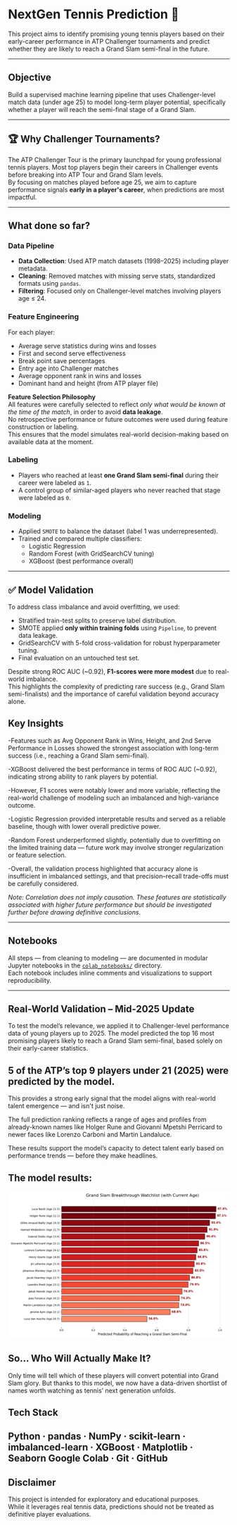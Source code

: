 # NextGen Tennis Prediction 🎾

This project aims to identify promising young tennis players based on their early-career performance in ATP Challenger tournaments and predict whether they are likely to reach a Grand Slam semi-final in the future.

---

## Objective

Build a supervised machine learning pipeline that uses Challenger-level match data (under age 25) to model long-term player potential, specifically whether a player will reach the semi-final stage of a Grand Slam.

---

## 🏆 Why Challenger Tournaments?

The ATP Challenger Tour is the primary launchpad for young professional tennis players. Most top players begin their careers in Challenger events before breaking into ATP Tour and Grand Slam levels.  
By focusing on matches played before age 25, we aim to capture performance signals **early in a player's career**, when predictions are most impactful.

---

## What done so far?

### Data Pipeline

- **Data Collection**: Used ATP match datasets (1998–2025) including player metadata.
- **Cleaning**: Removed matches with missing serve stats, standardized formats using `pandas`.
- **Filtering**: Focused only on Challenger-level matches involving players age ≤ 24.

### Feature Engineering

For each player:
- Average serve statistics during wins and losses
- First and second serve effectiveness
- Break point save percentages
- Entry age into Challenger matches
- Average opponent rank in wins and losses
- Dominant hand and height (from ATP player file)

**Feature Selection Philosophy**  
All features were carefully selected to reflect *only what would be known at the time of the match*, in order to avoid **data leakage**.  
No retrospective performance or future outcomes were used during feature construction or labeling.  
This ensures that the model simulates real-world decision-making based on available data at the moment.

### Labeling

- Players who reached at least **one Grand Slam semi-final** during their career were labeled as `1`.
- A control group of similar-aged players who never reached that stage were labeled as `0`.

### Modeling

- Applied `SMOTE` to balance the dataset (label 1 was underrepresented).
- Trained and compared multiple classifiers:
  - Logistic Regression
  - Random Forest (with GridSearchCV tuning)
  - XGBoost (best performance overall)

---
## ✅ Model Validation

To address class imbalance and avoid overfitting, we used:

- Stratified train-test splits to preserve label distribution.
- SMOTE applied **only within training folds** using `Pipeline`, to prevent data leakage.
- GridSearchCV with 5-fold cross-validation for robust hyperparameter tuning.
- Final evaluation on an untouched test set.

Despite strong ROC AUC (~0.92), **F1-scores were more modest** due to real-world imbalance.  
This highlights the complexity of predicting rare success (e.g., Grand Slam semi-finalists) and the importance of careful validation beyond accuracy alone.

## Key Insights
-Features such as Avg Opponent Rank in Wins, Height, and 2nd Serve Performance in Losses showed the strongest association with long-term success (i.e., reaching a Grand Slam semi-final).

-XGBoost delivered the best performance in terms of ROC AUC (~0.92), indicating strong ability to rank players by potential.

-However, F1 scores were notably lower and more variable, reflecting the real-world challenge of modeling such an imbalanced and high-variance outcome.

-Logistic Regression provided interpretable results and served as a reliable baseline, though with lower overall predictive power.

-Random Forest underperformed slightly, potentially due to overfitting on the limited training data — future work may involve stronger regularization or feature selection.

-Overall, the validation process highlighted that accuracy alone is insufficient in imbalanced settings, and that precision–recall trade-offs must be carefully considered.


 _Note: Correlation does not imply causation. These features are statistically associated with higher future performance but should be investigated further before drawing definitive conclusions._

---

##  Notebooks

All steps — from cleaning to modeling — are documented in modular Jupyter notebooks in the [`colab_notebooks/`](colab_notebooks/) directory.  
Each notebook includes inline comments and visualizations to support reproducibility.

---
##  Real-World Validation – Mid-2025 Update
To test the model’s relevance, we applied it to Challenger-level performance data of young players up to 2025. The model predicted the top 16 most promising players likely to reach a Grand Slam semi-final, based solely on their early-career statistics.

## 5 of the ATP’s top 9 players under 21 (2025) were predicted by the model.
This provides a strong early signal that the model aligns with real-world talent emergence — and isn't just noise.

The full prediction ranking reflects a range of ages and profiles  from already-known names like Holger Rune and Giovanni Mpetshi Perricard to newer faces like Lorenzo Carboni and Martin Landaluce.

 These results support the model’s capacity to detect talent early based on performance trends — before they make headlines.
 ## The model results:
![Chart](photos/Watchlist.png)

 ## So… Who Will Actually Make It?
Only time will tell which of these players will convert potential into Grand Slam glory.
But thanks to this model, we now have a data-driven shortlist of names worth watching as tennis’ next generation unfolds.


##  Tech Stack
Python · pandas · NumPy · scikit-learn · imbalanced-learn · XGBoost · Matplotlib · Seaborn
Google Colab  · Git · GitHub
---

##  Disclaimer

This project is intended for exploratory and educational purposes.  
While it leverages real tennis data, predictions should not be treated as definitive player evaluations.
